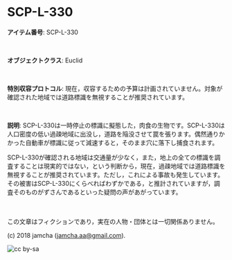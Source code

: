 

# SCP-L-330

**アイテム番号**: SCP-L-330  

<br>  

**オブジェクトクラス**: Euclid  

<br>  

**特別収容プロトコル**: 現在，収容するための予算は計画されていません。対象が確認された地域では道路標識を無視することが推奨されています。  

<br>  

**説明**: SCP-L-330は一時停止の標識に擬態した，肉食の生物です。SCP-L-330は人口密度の低い過疎地域に出没し，道路を陥没させて罠を張ります。偶然通りかかった自動車が標識に従って減速すると，そのまま穴に落下し捕食されます。  

SCP-L-330が確認される地域は交通量が少なく，また，地上の全ての標識を調査することは現実的ではない，という判断から，現在，過疎地域では道路標識を無視することが推奨されています。ただし，これによる事故も発生しています。その被害はSCP-L-330にくらべればわずかである，と推計されていますが，調査そのものがずさんであるといった疑問の声があがっています。  

<br>  
<br>  
この文章はフィクションであり，実在の人物・団体とは一切関係ありません。  

(c) 2018 jamcha (jamcha.aa@gmail.com).  

![cc by-sa](https://i.creativecommons.org/l/by-sa/4.0/88x31.png)  

